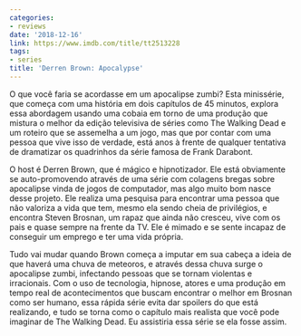 ```yaml
---
categories:
- reviews
date: '2018-12-16'
link: https://www.imdb.com/title/tt2513228
tags:
- series
title: 'Derren Brown: Apocalypse'
---
```


O que você faria se acordasse em um apocalipse zumbi? Esta minissérie, que começa com uma história em dois capítulos de 45 minutos, explora essa abordagem usando uma cobaia em torno de uma produção que mistura o melhor da edição televisiva de séries como The Walking Dead e um roteiro que se assemelha a um jogo, mas que por contar com uma pessoa que vive isso de verdade, está anos à frente de qualquer tentativa de dramatizar os quadrinhos da série famosa de Frank Darabont.

O host é Derren Brown, que é mágico e hipnotizador. Ele está obviamente se auto-promovendo através de uma série com colagens bregas sobre apocalipse vinda de jogos de computador, mas algo muito bom nasce desse projeto. Ele realiza uma pesquisa para encontrar uma pessoa que não valoriza a vida que tem, mesmo ela sendo cheia de privilégios, e encontra Steven Brosnan, um rapaz que ainda não cresceu, vive com os pais e quase sempre na frente da TV. Ele é mimado e se sente incapaz de conseguir um emprego e ter uma vida própria.

Tudo vai mudar quando Brown começa a imputar em sua cabeça a ideia de que haverá uma chuva de meteoros, e através dessa chuva surge o apocalipse zumbi, infectando pessoas que se tornam violentas e irracionais. Com o uso de tecnologia, hipnose, atores e uma produção em tempo real de acontecimentos que buscam encontrar o melhor em Brosnan como ser humano, essa rápida série evita dar spoilers do que está realizando, e tudo se torna como o capítulo mais realista que você pode imaginar de The Walking Dead. Eu assistiria essa série se ela fosse assim.